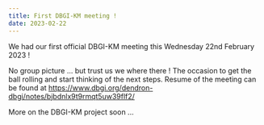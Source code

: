 ```yaml
---
title: First DBGI-KM meeting !
date: 2023-02-22
---
```


We had our first official DBGI-KM meeting this Wednesday 22nd February 2023 !

<!--more-->
 
No group picture ... but trust us we where there !
The occasion to get the ball rolling and start thinking of the next steps. 
Resume of the meeting can be found at https://www.dbgi.org/dendron-dbgi/notes/bjbdnlx9t9rmqt5uw39flf2/

More on the DBGI-KM project soon ...

